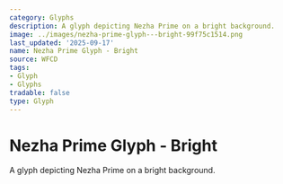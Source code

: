 ```yaml
---
category: Glyphs
description: A glyph depicting Nezha Prime on a bright background.
image: ../images/nezha-prime-glyph---bright-99f75c1514.png
last_updated: '2025-09-17'
name: Nezha Prime Glyph - Bright
source: WFCD
tags:
- Glyph
- Glyphs
tradable: false
type: Glyph
---
```


# Nezha Prime Glyph - Bright

A glyph depicting Nezha Prime on a bright background.

